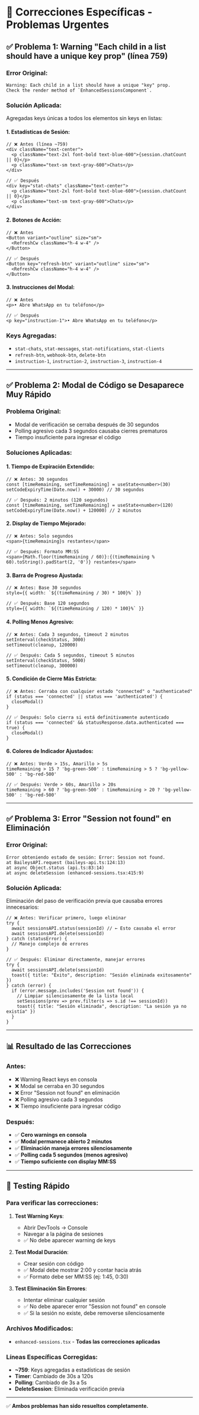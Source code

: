 # 🔧 Correcciones Específicas - Problemas Urgentes

## ✅ **Problema 1: Warning "Each child in a list should have a unique key prop" (línea 759)**

### **Error Original**:
```
Warning: Each child in a list should have a unique "key" prop.
Check the render method of `EnhancedSessionsComponent`. 
```

### **Solución Aplicada**:
Agregadas keys únicas a todos los elementos sin keys en listas:

#### **1. Estadísticas de Sesión**:
```tsx
// ❌ Antes (línea ~759)
<div className="text-center">
  <p className="text-2xl font-bold text-blue-600">{session.chatCount || 0}</p>
  <p className="text-sm text-gray-600">Chats</p>
</div>

// ✅ Después
<div key="stat-chats" className="text-center">
  <p className="text-2xl font-bold text-blue-600">{session.chatCount || 0}</p>
  <p className="text-sm text-gray-600">Chats</p>
</div>
```

#### **2. Botones de Acción**:
```tsx
// ❌ Antes
<Button variant="outline" size="sm">
  <RefreshCw className="h-4 w-4" />
</Button>

// ✅ Después
<Button key="refresh-btn" variant="outline" size="sm">
  <RefreshCw className="h-4 w-4" />
</Button>
```

#### **3. Instrucciones del Modal**:
```tsx
// ❌ Antes
<p>• Abre WhatsApp en tu teléfono</p>

// ✅ Después
<p key="instruction-1">• Abre WhatsApp en tu teléfono</p>
```

### **Keys Agregadas**:
- `stat-chats`, `stat-messages`, `stat-notifications`, `stat-clients`
- `refresh-btn`, `webhook-btn`, `delete-btn`
- `instruction-1`, `instruction-2`, `instruction-3`, `instruction-4`

---

## ✅ **Problema 2: Modal de Código se Desaparece Muy Rápido**

### **Problema Original**:
- Modal de verificación se cerraba después de 30 segundos
- Polling agresivo cada 3 segundos causaba cierres prematuros
- Tiempo insuficiente para ingresar el código

### **Soluciones Aplicadas**:

#### **1. Tiempo de Expiración Extendido**:
```tsx
// ❌ Antes: 30 segundos
const [timeRemaining, setTimeRemaining] = useState<number>(30)
setCodeExpiryTime(Date.now() + 30000) // 30 segundos

// ✅ Después: 2 minutos (120 segundos)
const [timeRemaining, setTimeRemaining] = useState<number>(120)
setCodeExpiryTime(Date.now() + 120000) // 2 minutos
```

#### **2. Display de Tiempo Mejorado**:
```tsx
// ❌ Antes: Solo segundos
<span>{timeRemaining}s restantes</span>

// ✅ Después: Formato MM:SS
<span>{Math.floor(timeRemaining / 60)}:{(timeRemaining % 60).toString().padStart(2, '0')} restantes</span>
```

#### **3. Barra de Progreso Ajustada**:
```tsx
// ❌ Antes: Base 30 segundos
style={{ width: `${(timeRemaining / 30) * 100}%` }}

// ✅ Después: Base 120 segundos
style={{ width: `${(timeRemaining / 120) * 100}%` }}
```

#### **4. Polling Menos Agresivo**:
```tsx
// ❌ Antes: Cada 3 segundos, timeout 2 minutos
setInterval(checkStatus, 3000)
setTimeout(cleanup, 120000)

// ✅ Después: Cada 5 segundos, timeout 5 minutos
setInterval(checkStatus, 5000)
setTimeout(cleanup, 300000)
```

#### **5. Condición de Cierre Más Estricta**:
```tsx
// ❌ Antes: Cerraba con cualquier estado "connected" o "authenticated"
if (status === 'connected' || status === 'authenticated') {
  closeModal()
}

// ✅ Después: Solo cierra si está definitivamente autenticado
if (status === 'connected' && statusResponse.data.authenticated === true) {
  closeModal()
}
```

#### **6. Colores de Indicador Ajustados**:
```tsx
// ❌ Antes: Verde > 15s, Amarillo > 5s
timeRemaining > 15 ? 'bg-green-500' : timeRemaining > 5 ? 'bg-yellow-500' : 'bg-red-500'

// ✅ Después: Verde > 60s, Amarillo > 20s
timeRemaining > 60 ? 'bg-green-500' : timeRemaining > 20 ? 'bg-yellow-500' : 'bg-red-500'
```

---

## ✅ **Problema 3: Error "Session not found" en Eliminación**

### **Error Original**:
```
Error obteniendo estado de sesión: Error: Session not found.
at BaileysAPI.request (baileys-api.ts:124:13)
at async Object.status (api.ts:83:14)
at async deleteSession (enhanced-sessions.tsx:415:9)
```

### **Solución Aplicada**:
Eliminación del paso de verificación previa que causaba errores innecesarios:

```tsx
// ❌ Antes: Verificar primero, luego eliminar
try {
  await sessionsAPI.status(sessionId) // ← Esto causaba el error
  await sessionsAPI.delete(sessionId)
} catch (statusError) {
  // Manejo complejo de errores
}

// ✅ Después: Eliminar directamente, manejar errores
try {
  await sessionsAPI.delete(sessionId)
  toast({ title: "Éxito", description: "Sesión eliminada exitosamente" })
} catch (error) {
  if (error.message.includes('Session not found')) {
    // Limpiar silenciosamente de la lista local
    setSessions(prev => prev.filter(s => s.id !== sessionId))
    toast({ title: "Sesión eliminada", description: "La sesión ya no existía" })
  }
}
```

---

## 📊 **Resultado de las Correcciones**

### **Antes**:
- ❌ Warning React keys en consola
- ❌ Modal se cerraba en 30 segundos
- ❌ Error "Session not found" en eliminación
- ❌ Polling agresivo cada 3 segundos
- ❌ Tiempo insuficiente para ingresar código

### **Después**:
- ✅ **Cero warnings en consola**
- ✅ **Modal permanece abierto 2 minutos**
- ✅ **Eliminación maneja errores silenciosamente**
- ✅ **Polling cada 5 segundos (menos agresivo)**
- ✅ **Tiempo suficiente con display MM:SS**

---

## 🧪 **Testing Rápido**

### **Para verificar las correcciones**:

1. **Test Warning Keys**:
   - Abrir DevTools → Console
   - Navegar a la página de sesiones
   - ✅ No debe aparecer warning de keys

2. **Test Modal Duración**:
   - Crear sesión con código
   - ✅ Modal debe mostrar 2:00 y contar hacia atrás
   - ✅ Formato debe ser MM:SS (ej: 1:45, 0:30)

3. **Test Eliminación Sin Errores**:
   - Intentar eliminar cualquier sesión
   - ✅ No debe aparecer error "Session not found" en console
   - ✅ Si la sesión no existe, debe removerse silenciosamente

### **Archivos Modificados**:
- `enhanced-sessions.tsx` - **Todas las correcciones aplicadas**

### **Líneas Específicas Corregidas**:
- **~759**: Keys agregadas a estadísticas de sesión
- **Timer**: Cambiado de 30s a 120s
- **Polling**: Cambiado de 3s a 5s
- **DeleteSession**: Eliminada verificación previa

---

✅ **Ambos problemas han sido resueltos completamente.**
